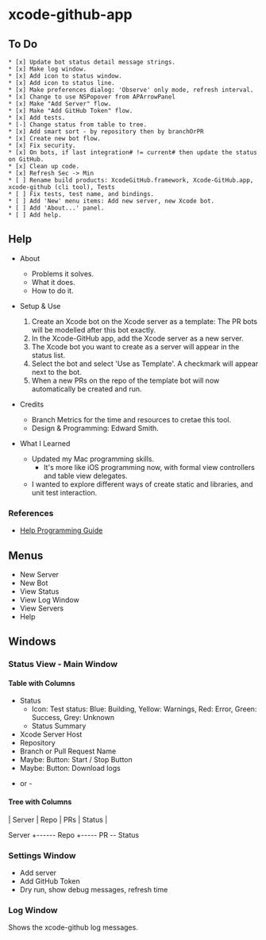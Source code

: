 # xcode-github-app

## To Do
```
* [x] Update bot status detail message strings.
* [x] Make log window.
* [x] Add icon to status window.
* [x] Add icon to status line.
* [x] Make preferences dialog: 'Observe' only mode, refresh interval.
* [x] Change to use NSPopover from APArrowPanel
* [x] Make "Add Server" flow.
* [x] Make "Add GitHub Token" flow.
* [x] Add tests.
* [-] Change status from table to tree.
* [x] Add smart sort - by repository then by branchOrPR
* [x] Create new bot flow.
* [x] Fix security.
* [x] On bots, if last integration# != current# then update the status on GitHub.
* [x] Clean up code.
* [x] Refresh Sec -> Min 
* [ ] Rename build products: XcodeGitHub.framework, Xcode-GitHub.app, xcode-github (cli tool), Tests
* [ ] Fix tests, test name, and bindings.
* [ ] Add 'New' menu items: Add new server, new Xcode bot.
* [ ] Add 'About...' panel.
* [ ] Add help.
```
 
 ## Help
 * About
   - Problems it solves.
   - What it does.
   - How to do it.

 * Setup & Use
   1. Create an Xcode bot on the Xcode server as a template: The PR bots will be modelled after this bot exactly.
   2. In the Xcode-GitHub app, add the Xcode server as a new server.
   3. The Xcode bot you want to create as a server will appear in the status list.
   4. Select the bot and select 'Use as Template'. A checkmark will appear next to the bot.
   5. When a new PRs on the repo of the template bot  will now automatically be created and run.
   
 * Credits
   - Branch Metrics for the time and resources to cretae this tool.
   - Design & Programming: Edward Smith.
   
* What I Learned
  - Updated my Mac programming skills.
     * It's more like iOS programming now, with formal view controllers and table view delegates.
  - I wanted to explore different ways of create static and libraries, and unit test interaction. 

### References
* [Help Programming Guide](https://developer.apple.com/library/archive/documentation/Carbon/Conceptual/ProvidingUserAssitAppleHelp/user_help_intro/user_assistance_intro.html#//apple_ref/doc/uid/TP30000903-CH204-CHDIDJFE)

## Menus
* New Server
* New Bot
* View Status
* View Log Window
* View Servers
* Help

## Windows

### Status View - Main Window

#### Table with Columns

* Status 
  - Icon: Test status: Blue: Building, Yellow: Warnings, Red: Error, Green: Success, Grey: Unknown
  - Status Summary
* Xcode Server Host
* Repository
* Branch or Pull Request Name
* Maybe: Button: Start / Stop Button
* Maybe: Button: Download logs

- or - 

#### Tree with Columns

| Server | Repo | PRs | Status |

Server
   +------ Repo
                 +----- PR -- Status

### Settings Window
* Add server
* Add GitHub Token
* Dry run, show debug messages, refresh time
 
### Log Window
Shows the xcode-github log messages.
